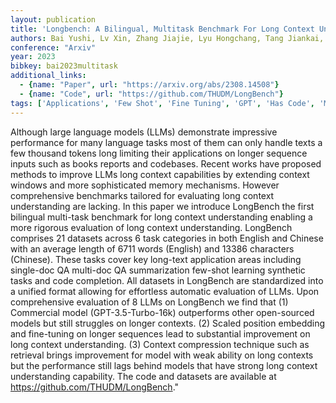 ```yaml
---
layout: publication
title: 'Longbench: A Bilingual, Multitask Benchmark For Long Context Understanding'
authors: Bai Yushi, Lv Xin, Zhang Jiajie, Lyu Hongchang, Tang Jiankai, Huang Zhidian, Du Zhengxiao, Liu Xiao, Zeng Aohan, Hou Lei, Dong Yuxiao, Tang Jie, Li Juanzi
conference: "Arxiv"
year: 2023
bibkey: bai2023multitask
additional_links:
  - {name: "Paper", url: "https://arxiv.org/abs/2308.14508"}
  - {name: "Code", url: "https://github.com/THUDM/LongBench"}
tags: ['Applications', 'Few Shot', 'Fine Tuning', 'GPT', 'Has Code', 'Model Architecture', 'Pretraining Methods', 'RAG', 'Training Techniques']
---
```

Although large language models (LLMs) demonstrate impressive performance for many language tasks most of them can only handle texts a few thousand tokens long limiting their applications on longer sequence inputs such as books reports and codebases. Recent works have proposed methods to improve LLMs long context capabilities by extending context windows and more sophisticated memory mechanisms. However comprehensive benchmarks tailored for evaluating long context understanding are lacking. In this paper we introduce LongBench the first bilingual multi-task benchmark for long context understanding enabling a more rigorous evaluation of long context understanding. LongBench comprises 21 datasets across 6 task categories in both English and Chinese with an average length of 6711 words (English) and 13386 characters (Chinese). These tasks cover key long-text application areas including single-doc QA multi-doc QA summarization few-shot learning synthetic tasks and code completion. All datasets in LongBench are standardized into a unified format allowing for effortless automatic evaluation of LLMs. Upon comprehensive evaluation of 8 LLMs on LongBench we find that (1) Commercial model (GPT-3.5-Turbo-16k) outperforms other open-sourced models but still struggles on longer contexts. (2) Scaled position embedding and fine-tuning on longer sequences lead to substantial improvement on long context understanding. (3) Context compression technique such as retrieval brings improvement for model with weak ability on long contexts but the performance still lags behind models that have strong long context understanding capability. The code and datasets are available at https://github.com/THUDM/LongBench."
